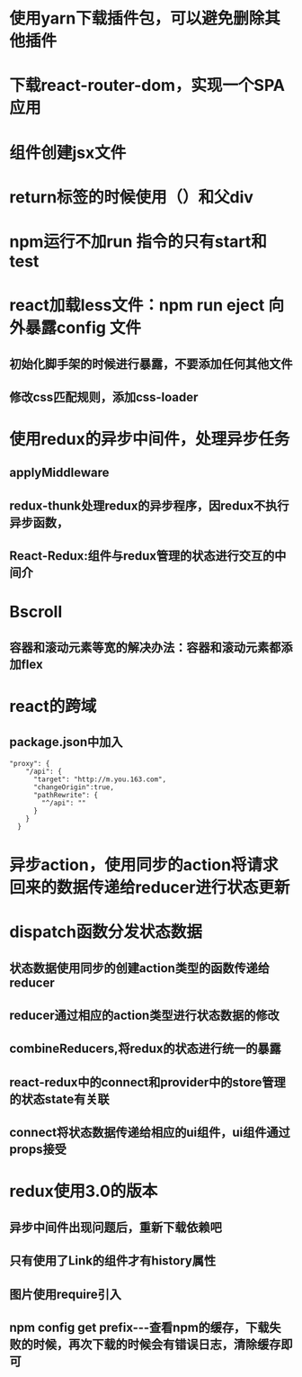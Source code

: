 # 使用yarn下载插件包，可以避免删除其他插件
# 下载react-router-dom，实现一个SPA应用
# 组件创建jsx文件
# return标签的时候使用（）和父div
# npm运行不加run 指令的只有start和test
# react加载less文件：npm run eject 向外暴露config 文件
## 初始化脚手架的时候进行暴露，不要添加任何其他文件
## 修改css匹配规则，添加css-loader
# 使用redux的异步中间件，处理异步任务
## applyMiddleware
## redux-thunk处理redux的异步程序，因redux不执行异步函数，
## React-Redux:组件与redux管理的状态进行交互的中间介
# Bscroll
## 容器和滚动元素等宽的解决办法：容器和滚动元素都添加flex
# react的跨域
## package.json中加入
    "proxy": {
        "/api": {
          "target": "http://m.you.163.com",
          "changeOrigin":true,
          "pathRewrite": {
            "^/api": ""
          }
        }
      }
# 异步action，使用同步的action将请求回来的数据传递给reducer进行状态更新
# dispatch函数分发状态数据
## 状态数据使用同步的创建action类型的函数传递给reducer
## reducer通过相应的action类型进行状态数据的修改
## combineReducers,将redux的状态进行统一的暴露
## react-redux中的connect和provider中的store管理的状态state有关联
## connect将状态数据传递给相应的ui组件，ui组件通过props接受
# redux使用3.0的版本
## 异步中间件出现问题后，重新下载依赖吧
## 只有使用了Link的组件才有history属性
## 图片使用require引入
## npm config get prefix---查看npm的缓存，下载失败的时候，再次下载的时候会有错误日志，清除缓存即可


